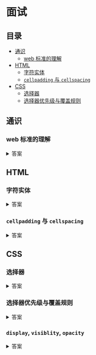 # 面试

## 目录

* [通识](#通识)
    * [web 标准的理解](#web-标准的理解)
* [HTML](#HTML)
    * [字符实体](#字符实体)
    * [`cellpadding` 与 `cellspacing`](#cellpadding-与-cellspacing)
* [CSS](#CSS)
    * [选择器](#选择器)
    * [选择器优先级与覆盖规则](#选择器优先级与覆盖规则)

## 通识

### web 标准的理解

<details>
<summary>答案</summary>

Web标准经过精心设计，旨在让广大用户享有最佳的上网体验，同时也确保在网上发布的文件经久不衰。由这些标准设计、构建的网站简化并降低了开发成本，同时又可以让更多人访问，并适应更多的上网设备。随着传统桌面浏览器的进化、新型互联网设备进入市场，经由这些准则开发的网站将继续正常运作。
    
**参考**

* [MDN - Web 标准](https://developer.mozilla.org/zh-CN/docs/Archive/Web_%E6%A0%87%E5%87%86)
* [对web标准的理解](https://www.jianshu.com/p/b9147262ef8e)
* [web前端面试题第一道—web标准](https://www.jianshu.com/p/14c5b7ca56b8)
</details>

## HTML

### 字符实体

<details>
<summary>答案</summary>

在 HTML 中，某些字符是预留的。

在 HTML 中不能使用小于号（`<`）和大于号（`>`），这是因为浏览器会误认为它们是标签。

如果希望正确地显示预留字符，我们必须在 HTML 源代码中使用字符实体（character entities）。 字符实体类似这样：

```html
&entity_name;
&#entity_number;
```

如需显示小于号，我们必须这样写：`&lt;` 或 `&#60;` 或 `&#060;`

> :bulb: 提示: 使用实体名而不是数字的好处是，名称易于记忆。不过坏处是，浏览器也许并不支持所有实体名称（对实体数字的支持却很好）。

#### 不间断空格 <small>(Non-breaking Space)</small>

HTML 中的常用字符实体是不间断空格(`&nbsp;`)。

浏览器总是会截短 HTML 页面中的空格。如果您在文本中写 10 个空格，在显示该页面之前，浏览器会删除它们中的 9 个。如需在页面中增加空格的数量，您需要使用 `&nbsp;` 字符实体。

#### 结合音标符

发音符号是加到字母上的一个"glyph(字形)"。

一些变音符号, 如 尖音符 (` `̀) 和 抑音符 (` `́) 。

变音符号可以出现字母的上面和下面，或者字母里面，或者两个字母间。

变音符号可以与字母、数字字符的组合来使用。

#### HTML 字符实体

> :bulb: 实体名称对大小写敏感！

#### 参考

* [RUNOOB - HTML 字符实体](https://www.runoob.com/html/html-entities.html)
* [W3school - HTML 字符实体](https://www.w3school.com.cn/html/html_entities.asp)

</details>

### `cellpadding` 与 `cellspacing`

<details>
<summary>答案</summary>

> HTML5 不支持 `<table />` 的 `cellpadding` 与 `cellspacing` 属性，请使用 CSS 代替。

`cellspacing` 属性规定单元之间的空间，而 `cellpadding` 规定单元边沿与单元内容之间的空间。两个属性均以 `px` 为单位。

#### 引用

* [MDN - `table`](https://developer.mozilla.org/en-US/docs/Web/HTML/Element/table)
* [RUNOOB - HTML `<table>` `cellspacing` 属性](https://www.runoob.com/tags/att-table-cellspacing.html)
</details>

## CSS

### 选择器

<details>
<summary>答案</summary>

> 摘抄自 [MDN - CSS 选择器](https://developer.mozilla.org/zh-CN/docs/Web/CSS/CSS_Selectors)

#### 基本选择器

##### 通用选择器 <small>Universal selector</small>

选择所有元素。（可选）可以将其限制为特定的名称空间或所有名称空间。

* 语法: `*` `ns|*` `*|*`
* 例子：`*` 将匹配文档的所有元素。

##### 类型选择器 <small>Type selector</small>

按照给定的节点名称，选择所有匹配的元素。

* 语法：`elementname`
* 例子：`input` 匹配任何 `<input>` 元素。

##### 类选择器 <small>Class selector</small>

按照给定的 `class` 属性的值，选择所有匹配的元素。

* 语法：`.classname`
* 例子：`.index` 匹配任何 `class` 属性中含有 `index` 类的元素。

##### ID 选择器 <small>ID selector</small>

按照 id 属性选择一个与之匹配的元素。需要注意的是，一个文档中，每个 ID 属性都应当是唯一的。

* 语法：`#idname`
* 例子：`#toc` 匹配 ID 为 `toc` 的元素。

##### 属性选择器 <small>Attribute selector</small>

按照给定的属性，选择所有匹配的元素。

* 语法：`[attr]` `[attr=value]` `[attr~=value]` `[attr|=value]` `[attr^=value]` `[attr$=value]` `[attr*=value]`
* 例子：`[autoplay]` 选择所有具有 `autoplay` 属性的元素（不论这个属性的值是什么）。

#### 分组选择器 <small>Grouping selectors</small>

##### 选择器列表 <small>Selector list</small>

`,` 是将不同的选择器组合在一起的方法，它选择所有能被列表中的任意一个选择器选中的节点。

* 语法：`A, B`
* 示例：`div, span` 会同时匹配 `<span>` 元素和 `<div>` 元素。

#### 组合器 <small>Combinators</small>

##### 后代组合器 <small>Descendant combinator</small>

` `（空格）组合器选择前一个元素的后代节点。

* 语法：`A B`
* 例子：`div span` 匹配所有位于任意 `<div>` 元素之内的 `<span>` 元素。

##### 直接子代组合器 <small>Child combinator</small>

`>` 组合器选择前一个元素的直接子代的节点。

* 语法：`A > B`
* 例子：`ul > li` 匹配直接嵌套在 `<ul>` 元素内的所有 `<li>` 元素。

##### 一般兄弟组合器（General sibling combinator）

`~` 组合器选择兄弟元素，也就是说，后一个节点在前一个节点后面的任意位置，并且共享同一个父节点。

* 语法：`A ~ B`
* 例子：`p ~ span` 匹配同一父元素下，`<p>` 元素后的所有 `<span>` 元素。

##### 紧邻兄弟组合器 <small>Adjacent sibling combinator</small>

`+` 组合器选择相邻元素，即后一个元素紧跟在前一个之后，并且共享同一个父节点。

* 语法：`A + B`
* 例子：`h2 + p` 会匹配所有紧邻在 `<h2>` 元素后的 `<p>` 元素。

##### 列组合器 <small>Column combinator</small>

`||` 组合器选择属于某个表格行的节点。

* 语法：`A || B`
* 例子：`col || td` 会匹配所有 `<col>` 作用域内的 `<td>` 元素。

#### 伪选择器 <small>Pseudo</small>

##### 伪类

`:` 伪选择器支持按照未被包含在文档树中的状态信息来选择元素。

* 例子：`a:visited` 匹配所有曾被访问过的 `<a>` 元素。

##### 伪元素

`::` 伪选择器用于表示无法用 HTML 语义表达的实体。

* 例子：`p::first-line` 匹配所有 `<p>` 元素的第一行。

#### 引用

* [MDN - CSS 选择器](https://developer.mozilla.org/zh-CN/docs/Web/CSS/CSS_Selectors)
* [阮一峰的网络日志 - CSS选择器笔记](http://www.ruanyifeng.com/blog/2009/03/css_selectors.html)
* [W3school - CSS 选择器参考手册](https://www.w3school.com.cn/cssref/css_selectors.asp)
* [CSS参考手册](http://css.doyoe.com/)
</details>

### 选择器优先级与覆盖规则

<details>
<summary>答案</summary>

> 基于 [RUNOOB - CSS 样式优先级](https://www.runoob.com/w3cnote/css-style-priority.html) 整理

#### 选择器优先级

1. ID 选择器
2. 类选择器
3. 属性选择器
4. 伪类选择器
5. 伪元素选择器
6. 标签选择器
7. 通配选择器

#### 覆盖规则

1. 最近的祖先样式比其他祖先样式优先级高
2. "直接样式"比"祖先样式"优先级高
3. 优先级关系
4. 权重一样的情况下则就近原则
5. 属性后插有 `!important` 的属性拥有最高优先级。若同时插有 `!important`，则再利用规则 3、4 判断优先级

#### 引用

* [RUNOOB - CSS 样式优先级](https://www.runoob.com/w3cnote/css-style-priority.html)
* [MDN - 优先级](https://developer.mozilla.org/zh-CN/docs/Web/CSS/Specificity)
* [CSS Specifishity](https://specifishity.com/)
</details>

### `display`, `visiblity`, `opacity`

<details>
<summary>答案</summary>

> 来自 [stackoverflow](https://stackoverflow.com/a/273076/4662191)

css                    | collapse | events | taborder
---------------------- | -------- | ------ | ----
`opacity: 0`           | No       | Yes    | Yes
`visibility: hidden`   | No       | No     | No
`visibility: collapse` | Yes*     | No     | No
`display: none`        | Yes      | No     | No

#### 引用

* [stackoverflow](https://stackoverflow.com/a/273076/4662191)
* [segmentfault - CSS中用 opacity、visibility、display 属性将 元素隐藏 的 对比分析](https://segmentfault.com/a/1190000015116392)
* [RUNOOB - CSS Display(显示) 与 Visibility（可见性）](https://www.runoob.com/css/css-display-visibility.html)
</details>